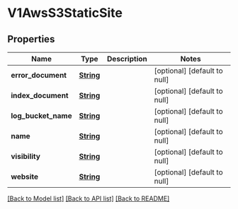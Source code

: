 # V1AwsS3StaticSite
## Properties

Name | Type | Description | Notes
------------ | ------------- | ------------- | -------------
**error\_document** | [**String**](string.md) |  | [optional] [default to null]
**index\_document** | [**String**](string.md) |  | [optional] [default to null]
**log\_bucket\_name** | [**String**](string.md) |  | [optional] [default to null]
**name** | [**String**](string.md) |  | [optional] [default to null]
**visibility** | [**String**](string.md) |  | [optional] [default to null]
**website** | [**String**](string.md) |  | [optional] [default to null]

[[Back to Model list]](../README.md#documentation-for-models) [[Back to API list]](../README.md#documentation-for-api-endpoints) [[Back to README]](../README.md)

